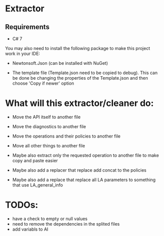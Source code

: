 # Extractor

## Requirements
- C# 7

You may also need to install the following package to make this project work in your IDE:
- Newtonsoft.Json (can be installed with NuGet)


- The template file (Template.json need to be copied to debug). This can be done be changing the properties of the Template.json and then choose 'Copy if newer' option 

# What will this extractor/cleaner do:
- Move the API itself to another file
- Move the diagnostics to another file
- Move the operations and their policies to another file
- Move all other things to another file


- Maybe also extract only the requested operation to another file to make copy and paste easier


- Maybe also add a replacer that replace add concat to the policies
- Maybe also add a replace that replace all LA parameters to something that use LA_general_info




# TODOs:
- have a check to empty or null values
- need to remove the dependencies in the splited files
- add variabls to AI








